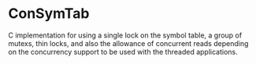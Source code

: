 ConSymTab
=========

C implementation for using a single lock on the symbol table, a group of mutexs, thin locks, and also the allowance of concurrent reads depending on the concurrency support to be used with the threaded applications. 
